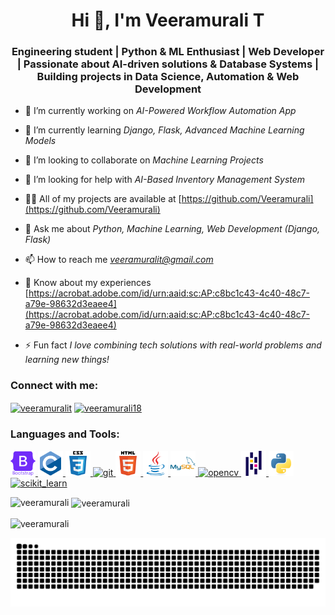 <h1 align="center">Hi 👋, I'm Veeramurali T</h1>
<h3 align="center">Engineering student | Python & ML Enthusiast | Web Developer | Passionate about AI-driven solutions & Database Systems | Building projects in Data Science, Automation & Web Development</h3>

- 🔭 I’m currently working on *AI-Powered Workflow Automation App*

- 🌱 I’m currently learning *Django, Flask, Advanced Machine Learning Models*

- 👯 I’m looking to collaborate on *Machine Learning Projects*

- 🤝 I’m looking for help with *AI-Based Inventory Management System*

- 👨‍💻 All of my projects are available at [https://github.com/Veeramurali](https://github.com/Veeramurali)

- 💬 Ask me about *Python, Machine Learning, Web Development (Django, Flask)*

- 📫 How to reach me *veeramuralit@gmail.com*

- 📄 Know about my experiences [https://acrobat.adobe.com/id/urn:aaid:sc:AP:c8bc1c43-4c40-48c7-a79e-98632d3eaee4](https://acrobat.adobe.com/id/urn:aaid:sc:AP:c8bc1c43-4c40-48c7-a79e-98632d3eaee4)

- ⚡ Fun fact *I love combining tech solutions with real-world problems and learning new things!*

<h3 align="left">Connect with me:</h3>
<p align="left">
<a href="https://linkedin.com/in/veeramuralit" target="blank"><img align="center" src="https://raw.githubusercontent.com/rahuldkjain/github-profile-readme-generator/master/src/images/icons/Social/linked-in-alt.svg" alt="veeramuralit" height="30" width="40" /></a>
<a href="https://instagram.com/veeramurali18" target="blank"><img align="center" src="https://raw.githubusercontent.com/rahuldkjain/github-profile-readme-generator/master/src/images/icons/Social/instagram.svg" alt="veeramurali18" height="30" width="40" /></a>
</p>

<h3 align="left">Languages and Tools:</h3>
<p align="left"> <a href="https://getbootstrap.com" target="_blank" rel="noreferrer"> <img src="https://raw.githubusercontent.com/devicons/devicon/master/icons/bootstrap/bootstrap-plain-wordmark.svg" alt="bootstrap" width="40" height="40"/> </a> <a href="https://www.cprogramming.com/" target="_blank" rel="noreferrer"> <img src="https://raw.githubusercontent.com/devicons/devicon/master/icons/c/c-original.svg" alt="c" width="40" height="40"/> </a> <a href="https://www.w3schools.com/css/" target="_blank" rel="noreferrer"> <img src="https://raw.githubusercontent.com/devicons/devicon/master/icons/css3/css3-original-wordmark.svg" alt="css3" width="40" height="40"/> </a> <a href="https://git-scm.com/" target="_blank" rel="noreferrer"> <img src="https://www.vectorlogo.zone/logos/git-scm/git-scm-icon.svg" alt="git" width="40" height="40"/> </a> <a href="https://www.w3.org/html/" target="_blank" rel="noreferrer"> <img src="https://raw.githubusercontent.com/devicons/devicon/master/icons/html5/html5-original-wordmark.svg" alt="html5" width="40" height="40"/> </a> <a href="https://www.java.com" target="_blank" rel="noreferrer"> <img src="https://raw.githubusercontent.com/devicons/devicon/master/icons/java/java-original.svg" alt="java" width="40" height="40"/> </a> <a href="https://www.mysql.com/" target="_blank" rel="noreferrer"> <img src="https://raw.githubusercontent.com/devicons/devicon/master/icons/mysql/mysql-original-wordmark.svg" alt="mysql" width="40" height="40"/> </a> <a href="https://opencv.org/" target="_blank" rel="noreferrer"> <img src="https://www.vectorlogo.zone/logos/opencv/opencv-icon.svg" alt="opencv" width="40" height="40"/> </a> <a href="https://pandas.pydata.org/" target="_blank" rel="noreferrer"> <img src="https://raw.githubusercontent.com/devicons/devicon/2ae2a900d2f041da66e950e4d48052658d850630/icons/pandas/pandas-original.svg" alt="pandas" width="40" height="40"/> </a> <a href="https://www.python.org" target="_blank" rel="noreferrer"> <img src="https://raw.githubusercontent.com/devicons/devicon/master/icons/python/python-original.svg" alt="python" width="40" height="40"/> </a> <a href="https://scikit-learn.org/" target="_blank" rel="noreferrer"> <img src="https://upload.wikimedia.org/wikipedia/commons/0/05/Scikit_learn_logo_small.svg" alt="scikit_learn" width="40" height="40"/> </a> </p>

<p><img align="left" src="https://github-readme-stats.vercel.app/api/top-langs?username=veeramurali&show_icons=true&locale=en&layout=compact" alt="veeramurali" /></p>

<p>&nbsp;<img align="center" src="https://github-readme-stats.vercel.app/api?username=veeramurali&show_icons=true&locale=en" alt="veeramurali" /></p>

<p><img align="center" src="https://github-readme-streak-stats.herokuapp.com/?user=veeramurali&" alt="veeramurali" /></p>

<div style="text-align: center;">
  <img src="https://github.com/Veeramurali/Veeramurali/blob/output/github-snake.svg" alt="snake gif">
</div>

